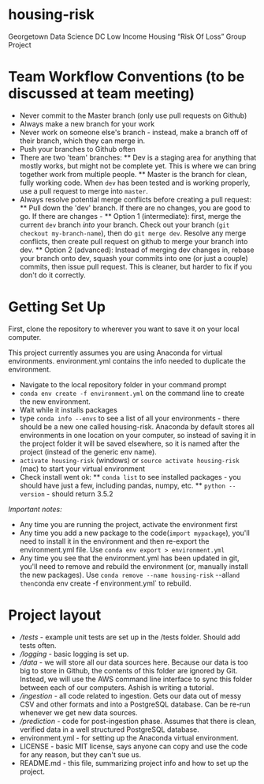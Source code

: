 # housing-risk
Georgetown Data Science DC Low Income Housing “Risk Of Loss” Group Project

# Team Workflow Conventions (to be discussed at team meeting)
* Never commit to the Master branch (only use pull requests on Github)
* Always make a new branch for your work
* Never work on someone else's branch - instead, make a branch off of their branch, which they can merge in.
* Push your branches to Github often
* There are two 'team' branches:
** Dev is a staging area for anything that mostly works, but might not be complete yet. This is where we can bring together work from multiple people. 
** Master is the branch for clean, fully working code. When `dev` has been tested and is working properly, use a pull request to merge into `master`.
* Always resolve potential merge conflicts before creating a pull request:
** Pull down the 'dev' branch. If there are no changes, you are good to go. If there are changes -
** Option 1 (intermediate): first, merge the current `dev` branch *into* your branch. Check out your branch (`git checkout my-branch-name`), then do `git merge dev`. Resolve any merge conflicts, then create pull request on github to merge your branch into dev.
** Option 2 (advanced): Instead of merging dev changes in, rebase your branch onto dev, squash your commits into one (or just a couple) commits, then issue pull request. This is cleaner, but harder to fix if you don't do it correctly. 


# Getting Set Up
First, clone the repository to wherever you want to save it on your local computer.

This project currently assumes you are using Anaconda for virtual environments. environment.yml contains the info needed to duplicate the environment.

* Navigate to the local repository folder in your command prompt
* `conda env create -f environment.yml` on the command line to create the new environment. 
* Wait while it installs packages
* type `conda info --envs` to see a list of all your environments - there should be a new one called housing-risk. Anaconda by default stores all environments in one location on your computer, so instead of saving it in the project folder it will be saved elsewhere, so it is named after the project (instead of the generic env name).
* `activate housing-risk` (windows) or `source activate housing-risk` (mac) to start your virtual environment
* Check install went ok:
** `conda list` to see installed packages - you should have just a few, including pandas, numpy, etc.
** `python --version` - should return 3.5.2

*Important notes:*
* Any time you are running the project, activate the environment first
* Any time you add a new package to the code(`import mypackage`), you'll need to install it in the environment and then re-export the environment.yml file. Use `conda env export > environment.yml`
* Any time you see that the environment.yml has been updated in git, you'll need to remove and rebuild the environment (or, manually install the new packages). Use `conda remove --name housing-risk` --all` and then `conda env create -f environment.yml` to rebuild. 


# Project layout
* */tests* - example unit tests are set up in the /tests folder. Should add tests often.
* */logging* - basic logging is set up. 
* */data* - we will store all our data sources here. Because our data is too big to store in Github, the contents of this folder are ignored by Git. Instead, we will use the AWS command line interface to sync this folder between each of our computers. Ashish is writing a tutorial. 
* */ingestion* - all code related to ingestion. Gets our data out of messy CSV and other formats and into a PostgreSQL database. Can be re-run whenever we get new data sources. 
* */prediction* - code for post-ingestion phase. Assumes that there is clean, verified data in a well structured PostgreSQL database. 
* environment.yml - for setting up the Anaconda virtual environment.
* LICENSE - basic MIT license, says anyone can copy and use the code for any reason, but they can't sue us.
* README.md - this file, summarizing project info and how to set up the project.
